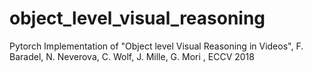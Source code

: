 # object_level_visual_reasoning
Pytorch Implementation of "Object level Visual Reasoning in Videos", F. Baradel, N. Neverova, C. Wolf, J. Mille, G. Mori , ECCV 2018
